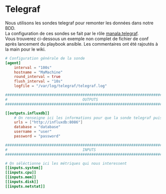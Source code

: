 # Telegraf

Nous utilisons les sondes telegraf pour remonter les données dans notre BDD.  
La configuration de ces sondes se fait par le rôle [manala.telegraf](https://github.com/manala/ansible-role-telegraf).  
Vous trouverez ci-dessous un exemple non complet de fichier de conf après lancement du playbook ansible. Les commentaires ont été rajoutés à la main pour le wiki. 

```conf
# Configuration générale de la sonde 
[agent]
    interval = "100s"
    hostname = "MaMachine"
    round_interval = true
    flush_interval = "10s"
    logfile = "/var/log/telegraf/telegraf.log"

###############################################################################
#                                  OUTPUTS                                    #
###############################################################################

[[outputs.influxdb]]
    # On renseigne ici les informations pour que la sonde telegraf puisse inscrire ses données dans la base
    urls = ["http://influxdb:8086"]
    database = "database"
    username = "user"
    password = "password"

###############################################################################
#                                  INPUTS                                     #
###############################################################################

# On séléctionne ici les métriques qui nous interessent
[[inputs.system]]
[[inputs.cpu]]
[[inputs.mem]]
[[inputs.disk]]
[[inputs.netstat]]
```